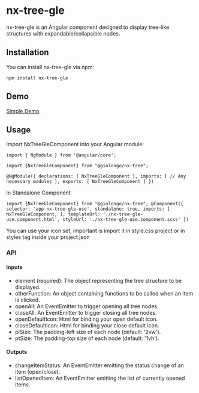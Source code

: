 # nx-tree-gle
nx-tree-gle is an Angular component designed to display tree-like structures with expandable/collapsible nodes.

## Installation
You can install nx-tree-gle via npm:

`npm install nx-tree-gle`

## Demo

[Simple Demo](https://giolongo.github.io/nx-libraries-demo/nx-tree-glee).

## Usage
Import NxTreeGleComponent into your Angular module:

`import { NgModule } from '@angular/core';`

`import {NxTreeGleComponent} from "@giolongo/nx-tree";`

`@NgModule({
declarations: [
NxTreeGleComponent
],
imports: [
// Any necessary modules
],
exports: [
NxTreeGleComponent
]
})`

In Standalone Component

`
import {NxTreeGleComponent} from "@giolongo/nx-tree";
@Component({
selector: 'app-nx-tree-gle-use',
standalone: true,
imports: [
NxTreeGleComponent,
],
templateUrl: './nx-tree-gle-use.component.html',
styleUrl: './nx-tree-gle-use.component.scss'
})
`




You can use your icon set, important is import it in style.css project or in styles tag inside your project.json


### API
#### Inputs
* element (required): The object representing the tree structure to be displayed.
* otherFunction: An object containing functions to be called when an item is clicked.
* openAll: An EventEmitter to trigger opening all tree nodes.
* closeAll: An EventEmitter to trigger closing all tree nodes.
* openDefaultIcon: Html for binding your open default icon.
* closeDefaultIcon: Html for binding your close default icon.
* plSize: The padding-left size of each node (default: '2vw').
* ptSize: The padding-top size of each node (default: '1vh').

#### Outputs
* changeItemStatus: An EventEmitter emitting the status change of an item (open/close).
* listOpenedItem: An EventEmitter emitting the list of currently opened items.
